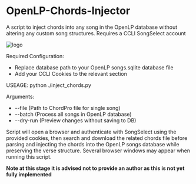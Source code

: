 # OpenLP-Chords-Injector
A script to inject chords into any song in the OpenLP database without altering any custom song structures. Requires a CCLI SongSelect account

![logo](https://github.com/user-attachments/assets/3169b8a6-1655-46dd-8be3-c7cc7204eafb)

Required Configuration:
- Replace database path to your OpenLP songs.sqlite database file
- Add your CCLI Cookies to the relevant section

USEAGE:
python ./inject_chords.py

Arguments:
-  --file (Path to ChordPro file for single song)
-  --batch (Process all songs in OpenLP database)
- --dry-run (Preview changes without saving to DB)

Script will open a browser and authenticate with SongSelect using the provided cookies, then search and download the related chords file before parsing and injecting the chords into the OpenLP songs database while preserving the verse structure. Several browser windows may appear when running this script.

**Note at this stage it is advised not to provide an author as this is not yet fully implemented**
